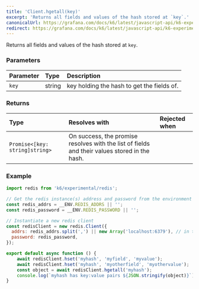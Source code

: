 ```yaml
---
title: 'Client.hgetall(key)'
excerpt: 'Returns all fields and values of the hash stored at `key`.'
canonicalUrl: https://grafana.com/docs/k6/latest/javascript-api/k6-experimental/redis/client/client-hgetall/
redirect: https://grafana.com/docs/k6/latest/javascript-api/k6-experimental/redis/client/client-hgetall/
---
```


Returns all fields and values of the hash stored at `key`.

### Parameters

| Parameter | Type   | Description                                |
| :-------- | :----- | :----------------------------------------- |
| `key`     | string | key holding the hash to get the fields of. |


### Returns

| Type                           | Resolves with                                                                                 | Rejected when |
| :----------------------------- | :-------------------------------------------------------------------------------------------- | :------------ |
| `Promise<[key: string]string>` | On success, the promise resolves with the list of fields and their values stored in the hash. |               |

### Example

<CodeGroup labels={[]}>

```javascript
import redis from 'k6/experimental/redis';

// Get the redis instance(s) address and password from the environment
const redis_addrs = __ENV.REDIS_ADDRS || '';
const redis_password = __ENV.REDIS_PASSWORD || '';

// Instantiate a new redis client
const redisClient = new redis.Client({
  addrs: redis_addrs.split(',') || new Array('localhost:6379'), // in the form of 'host:port', separated by commas
  password: redis_password,
});

export default async function () {
    await redisClient.hset('myhash', 'myfield', 'myvalue');
    await redisClient.hset('myhash', 'myotherfield', 'myothervalue');
    const object = await redisClient.hgetall('myhash');
    console.log(`myhash has key:value pairs ${JSON.stringify(object)}`);
}
```

</CodeGroup>